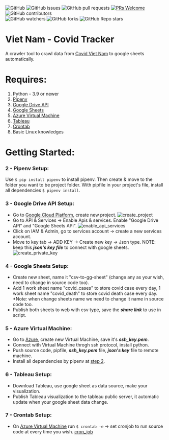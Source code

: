 ![GitHub](https://img.shields.io/github/license/sonngai159/covid_crawler?style=flat-square)
![GitHub issues](https://img.shields.io/github/issues/sonngai159/covid_crawler?style=flat-square)
![GitHub pull requests](https://img.shields.io/github/issues-pr/sonngai159/covid_crawler?style=flat-square)
[![PRs Welcome](https://img.shields.io/badge/PRs-welcome-brightgreen.svg?style=flat-square)](https://makeapullrequest.com)
![GitHub contributors](https://img.shields.io/github/contributors/sonngai159/covid_crawler?style=flat-square)\
![GitHub watchers](https://img.shields.io/github/watchers/sonngai159/covid_crawler?style=social)
![GitHub forks](https://img.shields.io/github/forks/sonngai159/covid_crawler?style=social)
![GitHub Repo stars](https://img.shields.io/github/stars/sonngai159/covid_crawler?style=social)
# Viet Nam - Covid Tracker
A crawler tool to crawl data from [Covid Viet Nam](https://covid19.gov.vn/) to google sheets automatically.
# Requires: 
1. Python - 3.9 or newer
2. [Pipenv](#2---pipenv-setup)
3. [Google Drive API](#3---google-drive-api-setup)
4. [Google Sheets](#4---google-sheets-setup)
5. [Azure Virtual Machine](#5---azure-virtual-machine)
6. [Tableau](#6---tableau-setup)
7. [Crontab](#7---crontab-setup)
8. Basic Linux knowledges
# Getting Started:
### 2 - Pipenv Setup:
Use `$ pip install pipenv` to install pipenv. Then create & move to the folder you want to be project folder.
With pipfile in your project's file, install all dependencies `$ pipenv install`.
### 3 - Google Drive API Setup:
- Go to [Google Cloud Platform](https://console.cloud.google.com/home/dashboard), create new project.
![create_project](https://github.com/sonngai159/covid_tracker/blob/master/asset/create_project.png)
- Go to API & Services -> Enable Apis & services. Enable "Google Drive API" and "Google Sheets API".
![enable_api_services](https://github.com/sonngai159/covid_tracker/blob/master/asset/enable_services.png)
- Click on IAM & Admin, go to services account -> create a new services account.
- Move to key tab -> ADD KEY -> Create new key -> Json type. NOTE: keep this ***json's key file*** to connect with google sheets.
![create_private_key](https://github.com/sonngai159/covid_tracker/blob/master/asset/create_private_key.png)
### 4 - Google Sheets Setup:
- Create new sheet, name it "csv-to-gg-sheet" (change any as your wish, need to change in source code too). 
- Add 1 work sheet name "covid_cases" to store covid case every day, 1 work sheet name "covid_death" to store covid death case every day. *Note: when change sheets name we need to change it name in source code too.
- Publish both sheets to web with csv type, save the ***share link*** to use in script.
### 5 - Azure Virtual Machine:
- Go to [Azure](https://portal.azure.com/#home), create new Virtual Machine, save it's ***ssh_key.pem***.
- Connect with Virtual Machine throgh ssh protocol, install python. 
- Push source code, pipfile, ***ssh_key.pem*** file, ***json's key*** file to remote machine.
- Install all dependencies by pipenv at [step 2](#2---pipenv-setup).
### 6 - Tableau Setup:
- Download Tableau, use google sheet as data source, make your visualization.
- Publish Tableau visualization to the tableau public server, it automatic update when your google sheet data change.
### 7 - Crontab Setup:
- On [Azure Virtual Machine](#5---azure-virtual-machine) run `$ crontab -e` -> set cronjob to run source code at every time you wish.
[cron_job](https://github.com/sonngai159/covid_tracker/blob/master/asset/cronjob.png)

